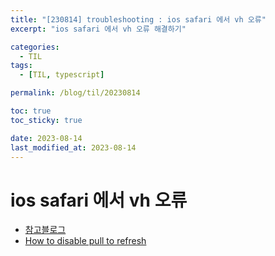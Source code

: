 ```yaml
---
title: "[230814] troubleshooting : ios safari 에서 vh 오류"
excerpt: "ios safari 에서 vh 오류 해결하기"

categories:
  - TIL
tags:
  - [TIL, typescript]

permalink: /blog/til/20230814

toc: true
toc_sticky: true

date: 2023-08-14
last_modified_at: 2023-08-14
---
```


# ios safari 에서 vh 오류

- [참고블로그](https://velog.io/@ichbinmin2/TIL-0615-IOS-safari%EC%97%90%EC%84%9C-%EC%83%88%EB%A1%9C%EA%B3%A0%EC%B9%A8-%EB%B0%A9%EC%A7%80%ED%95%98%EA%B8%B0-vh-Error-%ED%98%84%EC%83%81%EC%97%90-%EB%8C%80%EC%9D%91%ED%95%98%EA%B8%B0)
- [How to disable pull to refresh](https://www.the-koi.com/projects/how-to-disable-pull-to-refresh/)
